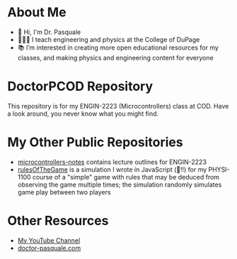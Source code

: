 # About Me

- 👋 Hi, I'm Dr. Pasquale
- 👩🏻‍🏫 I teach engineering and physics at the College of DuPage
- 📚 I’m interested in creating more open educational resources for my classes, and making physics and engineering content for everyone

# DoctorPCOD Repository

This repository is for my ENGIN-2223 (Microcontrollers) class at COD. Have a look around, you never know what you might find.

# My Other Public Repositories

- [microcontrollers-notes](https://github.com/DoctorPCOD/microcontrollers-notes) contains lecture outlines for ENGIN-2223
- [rulesOfTheGame](https://github.com/DoctorPCOD/rulesOfTheGame) is a simulation I wrote in JavaScript (😬!!) for my PHYSI-1100 course of a "simple" game with rules that may be deduced from observing the game multiple times; the simulation randomly simulates game play between two players

# Other Resources

- [My YouTube Channel](http://youtube.com/c/DrPasqualeCOD)
- [doctor-pasquale.com](https://doctor-pasquale.com)
